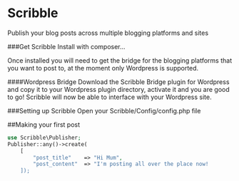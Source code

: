 # Scribble
Publish your blog posts across multiple blogging platforms and sites

###Get Scribble
Install with composer...

Once installed you will need to get the bridge for the blogging platforms that you want to post to, at the moment only Wordpress is supported.

####Wordpress Bridge
Download the Scribble Bridge plugin for Wordpress and copy it to your Wordpress plugin directory, activate it and you are good to go! Scribble will now be able to interface with your Wordpress site.

###Setting up Scribble
Open your Scribble/Config/config.php file

##Making your first post
```php
use Scribble\Publisher;
Publisher::any()->create(
    [
        "post_title"    => "Hi Mum",
        "post_content"  => "I'm posting all over the place now!
    ]);
```
